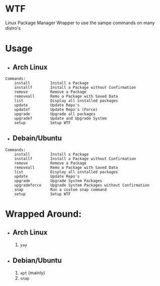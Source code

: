 # WTF

Linux Package Manager Wrapper to use the sampe commands on many distro's

# Usage

- ## Arch Linux

```
Commands:
    install         Install a Package
    installf        Install a Package without Confirmation
    remove          Remove a Package
    removeall       Remo a Package with Saved Data
    list            Display all installed packages
    update          Update Repo's
    updatef         Update Repo's (Force)
    upgrade         Upgrade all packages
    upgradef        Update and Upgrade System
    setup           Setup WTF
```

- ## Debain/Ubuntu

```
Commands:
    install         Install a Package
    installf        Install a Package without Confirmation
    remove          Remove a Package
    removeall       Remo a Package with Saved Data
    list            Display all installed packages
    update          Update Repo's
    upgrade         Upgrade System Packages
    upgradeforce    Upgrade System Packages without Confirmation
    snap            Run a custom snap command
    setup           Setup WTF
```

# Wrapped Around:

- ## Arch Linux

  1. `yay`

- ## Debian/Ubuntu
  1. `apt` (mainly)
  2. `snap`

